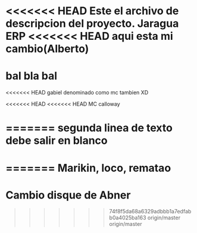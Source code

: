 <<<<<<< HEAD
Este el archivo de descripcion del proyecto. 
Jaragua ERP
<<<<<<< HEAD
aqui esta mi cambio(Alberto)
=======

bal bla bal
=======
<<<<<<< HEAD
gabiel denominado como mc tambien XD

<<<<<<< HEAD
<<<<<<< HEAD
MC calloway

=======
segunda linea de texto
debe salir en blanco
=======
=======
Marikin, loco, rematao
=======
Cambio disque de Abner
=======
>>>>>>> 74f8f5da68a6329adbbb1a7edfabb0a4025ba163
>>>>>>> origin/master
>>>>>>> origin/master
